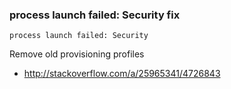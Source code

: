 ### process launch failed: Security fix

`process launch failed: Security`

Remove old provisioning profiles

* http://stackoverflow.com/a/25965341/4726843
